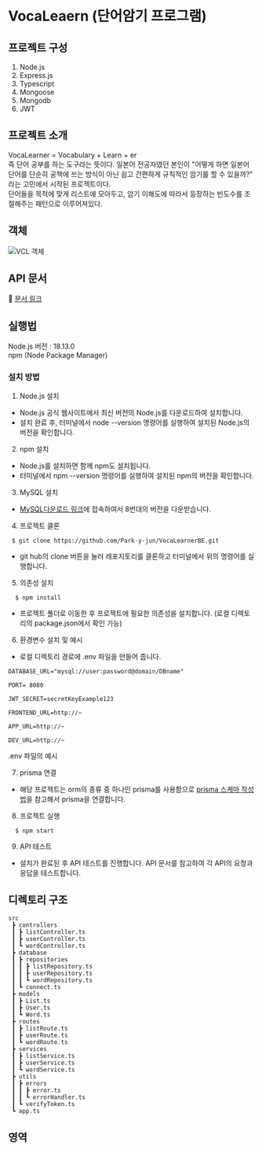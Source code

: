 # VocaLeaern (단어암기 프로그램)
## 프로젝트 구성
1. Node.js
2. Express.js
3. Typescript
4. Mongoose
5. Mongodb
6. JWT
## 프로젝트 소개
VocaLearner = Vocabulary + Learn + er</br>
즉 단어 공부를 하는 도구라는 뜻이다. 일본어 전공자였던 본인이 "어떻게 하면 일본어 단어를 단순히 공책에 쓰는 방식이 아닌 쉽고 간편하게 규칙적인 암기를 할 수 있을까?" 라는 고민에서 시작된 프로젝트이다.</br>
단어들을 목적에 맞게 리스트에 모아두고, 암기 이해도에 따라서 등장하는 빈도수를 조절해주는 패턴으로 이루어져있다.
## 객체
![VCL 객체](https://github.com/Park-y-jun/VocaLearnerBE2/assets/112556759/2c3b70c1-183f-4ba0-8fb4-127fad1a977a)
## API 문서
🔗 [문서 링크](https://honored-hare-249.notion.site/VocaLeaner-API-c722386c83eb4ea582df6697ea32c012?pvs=4)
## 실행법
Node.js 버전 : 18.13.0<br>
npm (Node Package Manager)


### 설치 방법
1. Node.js 설치
- Node.js 공식 웹사이트에서 최신 버전의 Node.js를 다운로드하여 설치합니다.
- 설치 완료 후, 터미널에서 node --version 명령어를 실행하여 설치된 Node.js의 버전을 확인합니다.

2. npm 설치
- Node.js를 설치하면 함께 npm도 설치됩니다.
- 터미널에서 npm --version 명령어를 실행하여 설치된 npm의 버전을 확인합니다.

3. MySQL 설치 
- [MySQL다운로드 링크](https://dev.mysql.com/downloads/mysql/)에 접속하여서 8번대의 버전을 다운받습니다.

4. 프로젝트 클론

```
 $ git clone https://github.com/Park-y-jun/VocaLearnerBE.git
```
- git hub의 clone 버튼을 눌러 레포지토리를 클론하고 터미널에서 위의 명령어를 실행합니다.

5. 의존성 설치
```
  $ npm install
```
- 프로젝트 폴더로 이동한 후 프로젝트에 필요한 의존성을 설치합니다. (로컬 디렉토리의 package.json에서 확인 가능)
  
6. 환경변수 설치 및 예시 
- 로컬 디렉토리 경로에 .env 파일을 만들어 줍니다.
```
DATABASE_URL="mysql://user:password@domain/DBname"

PORT= 8080

JWT_SECRET=secretKeyExample123

FRONTEND_URL=http://~

APP_URL=http://~

DEV_URL=http://~
```
.env 파일의 예시

7.  prisma 연결
- 해당 프로젝트는 orm의 종류 중 하나인 prisma를 사용함으로  [prisma 스케마 작성법](https://www.prisma.io/docs/concepts/components/prisma-schema)을 참고해서 prisma을 연결합니다.

8. 프로젝트 실행
```
  $ npm start
```
  
9.  API 테스트
- 설치가 완료된 후  API 테스트를 진행합니다. API 문서를 참고하여 각 API의 요청과 응답을 테스트합니다.
## 디렉토리 구조
```
src
 ┣ controllers
 ┃ ┣ listController.ts
 ┃ ┣ userController.ts
 ┃ ┗ wordController.ts
 ┣ database
 ┃ ┣ repositories
 ┃ ┃ ┣ listRepository.ts
 ┃ ┃ ┣ userRepository.ts
 ┃ ┃ ┗ wordRepository.ts
 ┃ ┗ connect.ts
 ┣ models
 ┃ ┣ List.ts
 ┃ ┣ User.ts
 ┃ ┗ Word.ts
 ┣ routes
 ┃ ┣ listRoute.ts
 ┃ ┣ userRoute.ts
 ┃ ┗ wordRoute.ts
 ┣ services
 ┃ ┣ listService.ts
 ┃ ┣ userService.ts
 ┃ ┗ wordService.ts
 ┣ utils
 ┃ ┣ errors
 ┃ ┃ ┣ error.ts
 ┃ ┃ ┗ errorHandler.ts
 ┃ ┗ verifyToken.ts
 ┗ app.ts
```
## 영역
